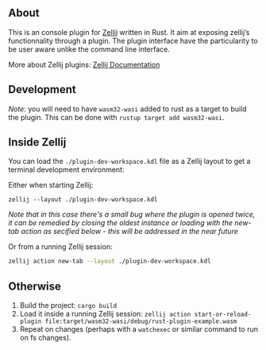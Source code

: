 ## About

This is an console plugin for [Zellij][zellij] written in Rust. It aim at exposing zellij’s functionnality through a plugin. The plugin interface have the particularity to be user aware unlike the command line interface.

More about Zellij plugins: [Zellij Documentation][docs]

[zellij]: https://github.com/zellij-org/zellij
[docs]: https://zellij.dev/documentation/plugins.html

## Development

*Note*: you will need to have `wasm32-wasi` added to rust as a target to build the plugin. This can be done with `rustup target add wasm32-wasi`.

## Inside Zellij

You can load the `./plugin-dev-workspace.kdl` file as a Zellij layout to get a terminal development environment:

Either when starting Zellij:
```
zellij --layout ./plugin-dev-workspace.kdl
```
*Note that in this case there's a small bug where the plugin is opened twice, it can be remedied by closing the oldest instance or loading with the new-tab action as secified below - this will be addressed in the near future*

Or from a running Zellij session:
```bash
zellij action new-tab --layout ./plugin-dev-workspace.kdl
```

## Otherwise

1. Build the project: `cargo build`
2. Load it inside a running Zellij session: `zellij action start-or-reload-plugin file:target/wasm32-wasi/debug/rust-plugin-example.wasm`
3. Repeat on changes (perhaps with a `watchexec` or similar command to run on fs changes).
